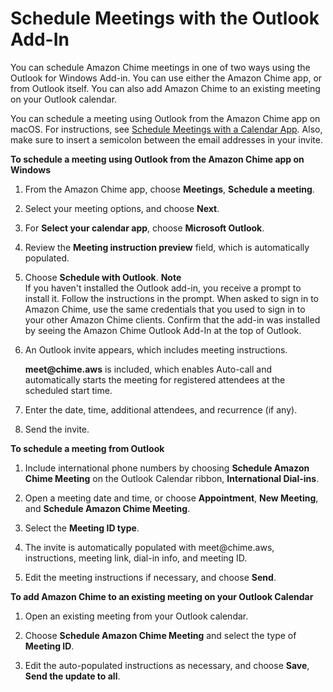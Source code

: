 # Schedule Meetings with the Outlook Add\-In<a name="chime-scheduling-outlook"></a>

You can schedule Amazon Chime meetings in one of two ways using the Outlook for Windows Add\-in\. You can use either the Amazon Chime app, or from Outlook itself\. You can also add Amazon Chime to an existing meeting on your Outlook calendar\.

You can schedule a meeting using Outlook from the Amazon Chime app on macOS\. For instructions, see [Schedule Meetings with a Calendar App](chime-scheduling-calendar-app.md)\. Also, make sure to insert a semicolon between the email addresses in your invite\.

**To schedule a meeting using Outlook from the Amazon Chime app on Windows**

1. From the Amazon Chime app, choose **Meetings**, **Schedule a meeting**\.

1. Select your meeting options, and choose **Next**\.

1. For **Select your calendar app**, choose **Microsoft Outlook**\.

1. Review the **Meeting instruction preview** field, which is automatically populated\.

1. Choose **Schedule with Outlook**\.
**Note**  
If you haven't installed the Outlook add\-in, you receive a prompt to install it\. Follow the instructions in the prompt\. When asked to sign in to Amazon Chime, use the same credentials that you used to sign in to your other Amazon Chime clients\. Confirm that the add\-in was installed by seeing the Amazon Chime Outlook Add\-In at the top of Outlook\.

1. An Outlook invite appears, which includes meeting instructions\.

   **meet@chime\.aws** is included, which enables Auto\-call and automatically starts the meeting for registered attendees at the scheduled start time\.

1. Enter the date, time, additional attendees, and recurrence \(if any\)\.

1. Send the invite\.

**To schedule a meeting from Outlook**

1. Include international phone numbers by choosing **Schedule Amazon Chime Meeting** on the Outlook Calendar ribbon, **International Dial\-ins**\.

1. Open a meeting date and time, or choose **Appointment**, **New Meeting**, and **Schedule Amazon Chime Meeting**\.

1. Select the **Meeting ID type**\.

1. The invite is automatically populated with meet@chime\.aws, instructions, meeting link, dial\-in info, and meeting ID\.

1. Edit the meeting instructions if necessary, and choose **Send**\.

**To add Amazon Chime to an existing meeting on your Outlook Calendar**

1. Open an existing meeting from your Outlook calendar\.

1. Choose **Schedule Amazon Chime Meeting** and select the type of **Meeting ID**\.

1. Edit the auto\-populated instructions as necessary, and choose **Save**, **Send the update to all**\.